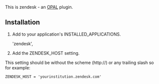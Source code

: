 This is zendesk - an [OPAL](https://github.com/openhealthcare/opal) plugin.

## Installation

1. Add to your application's INSTALLED_APPLICATIONS.
   
    'zendesk',

2. Add the ZENDESK_HOST setting. 

This setting should be without the scheme (http://) or any trailing slash so for example: 

    ZENDESK_HOST = 'yourinstitution.zendesk.com'
